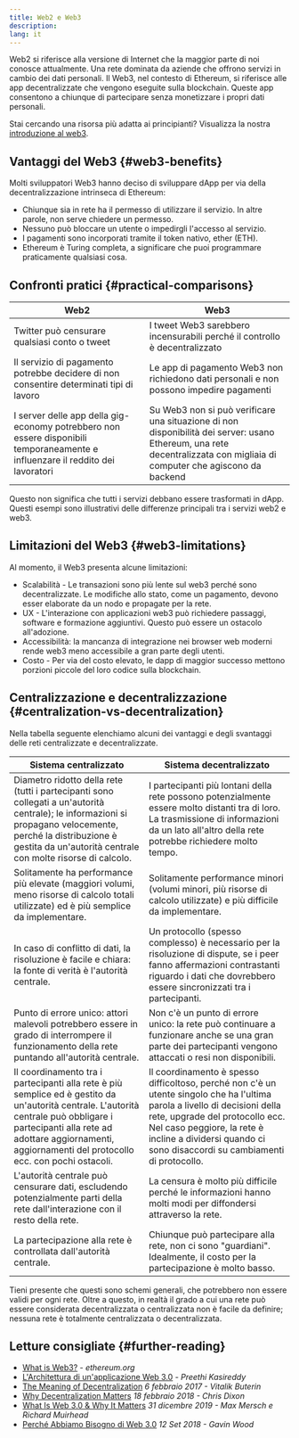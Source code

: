 ```yaml
---
title: Web2 e Web3
description:
lang: it
---
```


Web2 si riferisce alla versione di Internet che la maggior parte di noi conosce attualmente. Una rete dominata da aziende che offrono servizi in cambio dei dati personali. Il Web3, nel contesto di Ethereum, si riferisce alle app decentralizzate che vengono eseguite sulla blockchain. Queste app consentono a chiunque di partecipare senza monetizzare i propri dati personali.

Stai cercando una risorsa più adatta ai principianti? Visualizza la nostra [introduzione al web3](/web3/).

## Vantaggi del Web3 \{#web3-benefits}

Molti sviluppatori Web3 hanno deciso di sviluppare dApp per via della decentralizzazione intrinseca di Ethereum:

- Chiunque sia in rete ha il permesso di utilizzare il servizio. In altre parole, non serve chiedere un permesso.
- Nessuno può bloccare un utente o impedirgli l'accesso al servizio.
- I pagamenti sono incorporati tramite il token nativo, ether (ETH).
- Ethereum è Turing completa, a significare che puoi programmare praticamente qualsiasi cosa.

## Confronti pratici \{#practical-comparisons}

| Web2                                                                                                                           | Web3                                                                                                                                                                    |
| ------------------------------------------------------------------------------------------------------------------------------ | ----------------------------------------------------------------------------------------------------------------------------------------------------------------------- |
| Twitter può censurare qualsiasi conto o tweet                                                                                  | I tweet Web3 sarebbero incensurabili perché il controllo è decentralizzato                                                                                              |
| Il servizio di pagamento potrebbe decidere di non consentire determinati tipi di lavoro                                        | Le app di pagamento Web3 non richiedono dati personali e non possono impedire pagamenti                                                                                 |
| I server delle app della gig-economy potrebbero non essere disponibili temporaneamente e influenzare il reddito dei lavoratori | Su Web3 non si può verificare una situazione di non disponibilità dei server: usano Ethereum, una rete decentralizzata con migliaia di computer che agiscono da backend |

Questo non significa che tutti i servizi debbano essere trasformati in dApp. Questi esempi sono illustrativi delle differenze principali tra i servizi web2 e web3.

## Limitazioni del Web3 \{#web3-limitations}

Al momento, il Web3 presenta alcune limitazioni:

- Scalabilità - Le transazioni sono più lente sul web3 perché sono decentralizzate. Le modifiche allo stato, come un pagamento, devono esser elaborate da un nodo e propagate per la rete.
- UX - L'interazione con applicazioni web3 può richiedere passaggi, software e formazione aggiuntivi. Questo può essere un ostacolo all'adozione.
- Accessibilità: la mancanza di integrazione nei browser web moderni rende web3 meno accessibile a gran parte degli utenti.
- Costo - Per via del costo elevato, le dapp di maggior successo mettono porzioni piccole del loro codice sulla blockchain.

## Centralizzazione e decentralizzazione \{#centralization-vs-decentralization}

Nella tabella seguente elenchiamo alcuni dei vantaggi e degli svantaggi delle reti centralizzate e decentralizzate.

| Sistema centralizzato                                                                                                                                                                                                                          | Sistema decentralizzato                                                                                                                                                                                                                                                 |
| ---------------------------------------------------------------------------------------------------------------------------------------------------------------------------------------------------------------------------------------------- | ----------------------------------------------------------------------------------------------------------------------------------------------------------------------------------------------------------------------------------------------------------------------- |
| Diametro ridotto della rete (tutti i partecipanti sono collegati a un'autorità centrale); le informazioni si propagano velocemente, perché la distribuzione è gestita da un'autorità centrale con molte risorse di calcolo.                    | I partecipanti più lontani della rete possono potenzialmente essere molto distanti tra di loro. La trasmissione di informazioni da un lato all'altro della rete potrebbe richiedere molto tempo.                                                                        |
| Solitamente ha performance più elevate (maggiori volumi, meno risorse di calcolo totali utilizzate) ed è più semplice da implementare.                                                                                                         | Solitamente performance minori (volumi minori, più risorse di calcolo utilizzate) e più difficile da implementare.                                                                                                                                                      |
| In caso di conflitto di dati, la risoluzione è facile e chiara: la fonte di verità è l'autorità centrale.                                                                                                                                      | Un protocollo (spesso complesso) è necessario per la risoluzione di dispute, se i peer fanno affermazioni contrastanti riguardo i dati che dovrebbero essere sincronizzati tra i partecipanti.                                                                          |
| Punto di errore unico: attori malevoli potrebbero essere in grado di interrompere il funzionamento della rete puntando all'autorità centrale.                                                                                                  | Non c'è un punto di errore unico: la rete può continuare a funzionare anche se una gran parte dei partecipanti vengono attaccati o resi non disponibili.                                                                                                                |
| Il coordinamento tra i partecipanti alla rete è più semplice ed è gestito da un'autorità centrale. L'autorità centrale può obbligare i partecipanti alla rete ad adottare aggiornamenti, aggiornamenti del protocollo ecc. con pochi ostacoli. | Il coordinamento è spesso difficoltoso, perché non c'è un utente singolo che ha l'ultima parola a livello di decisioni della rete, upgrade del protocollo ecc. Nel caso peggiore, la rete è incline a dividersi quando ci sono disaccordi su cambiamenti di protocollo. |
| L'autorità centrale può censurare dati, escludendo potenzialmente parti della rete dall'interazione con il resto della rete.                                                                                                                   | La censura è molto più difficile perché le informazioni hanno molti modi per diffondersi attraverso la rete.                                                                                                                                                            |
| La partecipazione alla rete è controllata dall'autorità centrale.                                                                                                                                                                              | Chiunque può partecipare alla rete, non ci sono "guardiani". Idealmente, il costo per la partecipazione è molto basso.                                                                                                                                                  |

Tieni presente che questi sono schemi generali, che potrebbero non essere validi per ogni rete. Oltre a questo, in realtà il grado a cui una rete può essere considerata decentralizzata o centralizzata non è facile da definire; nessuna rete è totalmente centralizzata o decentralizzata.

## Letture consigliate \{#further-reading}

- [What is Web3?](/web3/) - _ethereum.org_
- [L'Architettura di un'applicazione Web 3.0](https://www.preethikasireddy.com/post/the-architecture-of-a-web-3-0-application) - _Preethi Kasireddy_
- [The Meaning of Decentralization](https://medium.com/@VitalikButerin/the-meaning-of-decentralization-a0c92b76a274) _6 febbraio 2017 - Vitalik Buterin_
- [Why Decentralization Matters](https://medium.com/s/story/why-decentralization-matters-5e3f79f7638e) _18 febbraio 2018 - Chris Dixon_
- [What Is Web 3.0 & Why It Matters](https://medium.com/fabric-ventures/what-is-web-3-0-why-it-matters-934eb07f3d2b) _31 dicembre 2019 - Max Mersch e Richard Muirhead_
- [Perché Abbiamo Bisogno di Web 3.0](https://medium.com/@gavofyork/why-we-need-web-3-0-5da4f2bf95ab) _12 Set 2018 - Gavin Wood_

